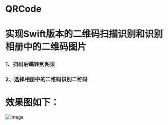 # QRCode

# 实现Swift版本的二维码扫描识别和识别相册中的二维码图片

### 1、扫码后跳转到网页
### 2、选择相册中的二维码识别二维码

# 效果图如下：
![image](http://o9zpq25pv.bkt.clouddn.com/2017-03-20%2011_49_28.gif)

